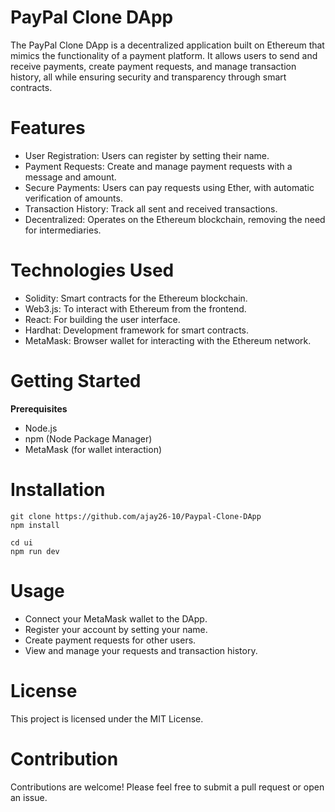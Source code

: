 # PayPal Clone DApp  
The PayPal Clone DApp is a decentralized application built on Ethereum that mimics the functionality of a payment platform. It allows users to send and receive payments, create payment requests, and manage transaction history, all while ensuring security and transparency through smart contracts.  
# Features  
- User Registration: Users can register by setting their name.
- Payment Requests: Create and manage payment requests with a message and amount.
- Secure Payments: Users can pay requests using Ether, with automatic verification of amounts.
- Transaction History: Track all sent and received transactions.
- Decentralized: Operates on the Ethereum blockchain, removing the need for intermediaries.

# Technologies Used  
- Solidity: Smart contracts for the Ethereum blockchain.
- Web3.js: To interact with Ethereum from the frontend.
- React: For building the user interface.
- Hardhat: Development framework for smart contracts.
- MetaMask: Browser wallet for interacting with the Ethereum network.

# Getting Started  
**Prerequisites**  
- Node.js
- npm (Node Package Manager)
- MetaMask (for wallet interaction)

# Installation  

```
git clone https://github.com/ajay26-10/Paypal-Clone-DApp
npm install
```
```
cd ui
npm run dev
```
# Usage  
- Connect your MetaMask wallet to the DApp.
- Register your account by setting your name.
- Create payment requests for other users.
- View and manage your requests and transaction history.

# License  
This project is licensed under the MIT License.  

# Contribution  
Contributions are welcome! Please feel free to submit a pull request or open an issue.

